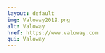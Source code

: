 ```yaml
---
layout: default
img: Valoway2019.png
alt: Valoway
href: https://www.valoway.com
qui: Valoway
---
```


